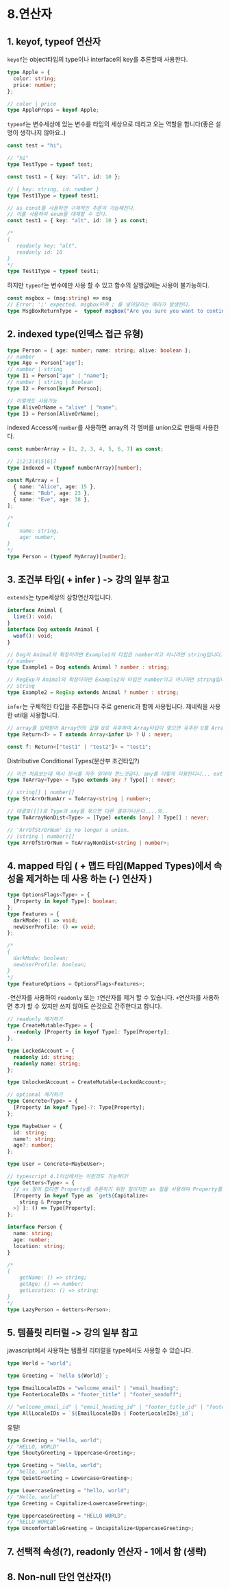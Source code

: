 # 8.연산자

## 1. keyof, typeof 연산자

`keyof`는 object타입의 type이나 interface의 key를 추론할때 사용한다.

```ts
type Apple = {
  color: string;
  price: number;
};

// color | price
type AppleProps = keyof Apple;
```

`typeof`는 변수세상에 있는 변수를 타입의 세상으로 데리고 오는 역할을 합니다(좋은 설명이 생각나지 않아요..)

```ts
const test = "hi";

// "hi"
type TestType = typeof test;

const test1 = { key: "alt", id: 10 };

// { key: string, id: number }
type Test1Type = typeof test1;

// as const를 사용하면 구체적인 추론이 가능해진다.
// 이를 사용하여 enum을 대체할 수 있다.
const test1 = { key: "alt", id: 10 } as const;

/* 
{ 
   readonly key: "alt", 
   readonly id: 10 
}
*/
type Test1Type = typeof test1;
```

하지만 `typeof`는 변수에만 사용 할 수 있고 함수의 실행값에는 사용이 불가능하다.

```ts
const msgbox = (msg:string) => msg
// Error: ';' expected. msgbox뒤에 ; 를 넣어달라는 에러가 발생한다.
type MsgBoxReturnType =  typeof msgbox("Are you sure you want to continue?"
```

## 2. indexed type(인덱스 접근 유형)

```ts
type Person = { age: number; name: string; alive: boolean };
// number
type Age = Person["age"];
// number | string
type I1 = Person["age" | "name"];
// number | string | boolean
type I2 = Person[keyof Person];

// 이렇게도 사용가능
type AliveOrName = "alive" | "name";
type I3 = Person[AliveOrName];
```

indexed Access에 `number`를 사용하면 array의 각 멤버를 union으로 만들때 사용한다.

```ts
const numberArray = [1, 2, 3, 4, 5, 6, 7] as const;

// 1|2|3|4|5|6|7
type Indexed = (typeof numberArray)[number];

const MyArray = [
  { name: "Alice", age: 15 },
  { name: "Bob", age: 23 },
  { name: "Eve", age: 38 },
];

/*
{
    name: string,
    age: number,
}
*/
type Person = (typeof MyArray)[number];
```

## 3. 조건부 타입( + infer ) -> 강의 일부 참고

`extends`는 type세상의 삼항연산자입니다.

```ts
interface Animal {
  live(): void;
}
interface Dog extends Animal {
  woof(): void;
}

// Dog이 Animal의 확장이라면 Example1의 타입은 number이고 아니라면 string입니다.
// number
type Example1 = Dog extends Animal ? number : string;

// RegExp가 Animal의 확장이라면 Example2의 타입은 number이고 아니라면 string입니다.
// string
type Example2 = RegExp extends Animal ? number : string;
```

`infer`는 구체적인 타입을 추론합니다 주로 generic과 함께 사용됩니다. 제네릭을 사용한 util을 사용합니다.

```ts
// array를 입력받아 Array안의 값을 U로 유추하여 Array타입이 맞으면 유추된 U를 Array가 아니면 never를 return한다.
type Return<T> = T extends Array<infer U> ? U : never;

const f: Return<["test1" | "test2"]> = "test1";
```

Distributive Conditional Types(분산부 조건타입?)

```ts
// 이건 처음보는데 역시 문서를 자주 읽어야 한느것같다. any를 이렇게 이용한다니... extends 뒤쪽의 값을 사용하는것만 봤지 any를 사용하여 Type을 바로 사용 할수있을 줄은 몰랐다.
type ToArray<Type> = Type extends any ? Type[] : never;

// string[] | number[]
type StrArrOrNumArr = ToArray<string | number>;
```

```ts
// 대괄호([])로 Type과 any를 묶으면 다른 결과가나온다....와..
type ToArrayNonDist<Type> = [Type] extends [any] ? Type[] : never;

// 'ArrOfStrOrNum' is no longer a union.
// (string | number)[]
type ArrOfStrOrNum = ToArrayNonDist<string | number>;
```

## 4. mapped 타입 ( + 맵드 타입(Mapped Types)에서 속성을 제거하는 데 사용 하는 (-) 연산자 )

```ts
type OptionsFlags<Type> = {
  [Property in keyof Type]: boolean;
};
type Features = {
  darkMode: () => void;
  newUserProfile: () => void;
};

/*
{
  darkMode: boolean;
  newUserProfile: boolean;
}
*/
type FeatureOptions = OptionsFlags<Features>;
```

`-`연산자를 사용하여 `readonly` 또는 `?`연산자를 제거 할 수 있습니다. `+`연산자를 사용하면 추가 할 수 있지만 쓰지 않아도 쓴것으로 간주한다고 합니다.

```ts
// readonly 제거하기
type CreateMutable<Type> = {
  -readonly [Property in keyof Type]: Type[Property];
};

type LockedAccount = {
  readonly id: string;
  readonly name: string;
};

type UnlockedAccount = CreateMutable<LockedAccount>;
```

```ts
// optional 제거하기
type Concrete<Type> = {
  [Property in keyof Type]-?: Type[Property];
};

type MaybeUser = {
  id: string;
  name?: string;
  age?: number;
};

type User = Concrete<MaybeUser>;
```

```ts
// typescript 4.1이상에서는 이런것도 가능하다!
type Getters<Type> = {
  // as 절이 없다면 Property를 추론하기 위한 절이지만 as 절을 사용하여 Property를 사용하여 새로운 타입을 만들어 낸다.
  [Property in keyof Type as `get${Capitalize<
    string & Property
  >}`]: () => Type[Property];
};

interface Person {
  name: string;
  age: number;
  location: string;
}

/*
{
    getName: () => string;
    getAge: () => number;
    getLocation: () => string;   
}
*/
type LazyPerson = Getters<Person>;
```

## 5. 템플릿 리터럴 -> 강의 일부 참고

javascript에서 사용하는 템플릿 리터럴을 type에서도 사용할 수 있습니다.

```ts
type World = "world";

type Greeting = `hello ${World}`;
```

```ts
type EmailLocaleIDs = "welcome_email" | "email_heading";
type FooterLocaleIDs = "footer_title" | "footer_sendoff";

// "welcome_email_id" | "email_heading_id" | "footer_title_id" | "footer_sendoff_id"
type AllLocaleIDs = `${EmailLocaleIDs | FooterLocaleIDs}_id`;
```

유틸!

```ts
type Greeting = "Hello, world";
// "HELLO, WORLD"
type ShoutyGreeting = Uppercase<Greeting>;
```

```ts
type Greeting = "Hello, world";
// "hello, world"
type QuietGreeting = Lowercase<Greeting>;
```

```ts
type LowercaseGreeting = "hello, world";
// "Hello, world"
type Greeting = Capitalize<LowercaseGreeting>;
```

```ts
type UppercaseGreeting = "HELLO WORLD";
// "hELLO WORLD"
type UncomfortableGreeting = Uncapitalize<UppercaseGreeting>;
```

## 7. 선택적 속성(?), readonly 연산자 - 1에서 함 (생략)

## 8. Non-null 단언 연산자(!)
